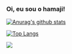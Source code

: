### Oi, eu sou o hamaji!

[![Anurag's github stats](https://github-readme-stats.vercel.app/api?username=mhamaji)](https://github.com/anuraghazra/github-readme-stats)

[![Top Langs](https://github-readme-stats.vercel.app/api/top-langs/?username=mhamaji)](https://github.com/anuraghazra/github-readme-stats)

<img src="https://img.shields.io/badge/-Ruby-red?logo=Ruby">

